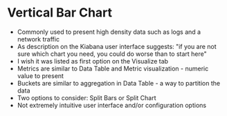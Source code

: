 # Vertical Bar Chart #

* Commonly used to present high density data such as logs and a network traffic
* As description on the Kiabana user interface suggests: "if you are not sure which chart you need, you could do worse than to start here"
* I wish it was listed as first option on the Visualize tab
* Metrics are similar to Data Table and Metric visualization - numeric value to present
* Buckets are similar to aggregation in Data Table - a way to partition the data
* Two options to consider: Split Bars or Split Chart
* Not extremely intuitive user interface and/or configuration options
